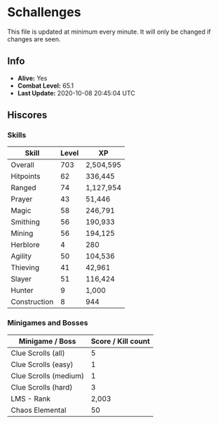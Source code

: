 # Schallenges

This file is updated at minimum every minute. It will only be changed if changes are seen.

## Info

 - **Alive:** Yes
 - **Combat Level:** 65.1
 - **Last Update:** 2020-10-08 20:45:04 UTC

## Hiscores

### Skills

| Skill | Level | XP |
|--|--|--|
| Overall | 703 | 2,504,595 |
| Hitpoints | 62 | 336,445 |
| Ranged | 74 | 1,127,954 |
| Prayer | 43 | 51,446 |
| Magic | 58 | 246,791 |
| Smithing | 56 | 190,933 |
| Mining | 56 | 194,125 |
| Herblore | 4 | 280 |
| Agility | 50 | 104,536 |
| Thieving | 41 | 42,961 |
| Slayer | 51 | 116,424 |
| Hunter | 9 | 1,000 |
| Construction | 8 | 944 |

### Minigames and Bosses

| Minigame / Boss | Score / Kill count |
|--|--|
| Clue Scrolls (all) | 5 |
| Clue Scrolls (easy) | 1 |
| Clue Scrolls (medium) | 1 |
| Clue Scrolls (hard) | 3 |
| LMS - Rank | 2,003 |
| Chaos Elemental | 50 |
